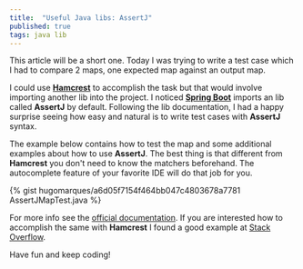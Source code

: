 ```yaml
---
title:  "Useful Java libs: AssertJ"
published: true
tags: java lib
---
```


This article will be a short one. Today I was trying to write a test case which I had to compare 2 maps, one expected map against an output map.

I could use **[Hamcrest][1]** to accomplish the task but that would involve importing another lib into the project. I noticed **[Spring Boot][2]** imports an lib called **AssertJ** by default. Following the lib documentation, I had a happy surprise seeing how easy and natural is to write test cases with **AssertJ** syntax.

The example below contains how to test the map and some additional examples about how to use **AssertJ**. The best thing is that different from **Hamcrest** you don't need to know the matchers beforehand. The autocomplete feature of your favorite IDE will do that job for you.

{% gist hugomarques/a6d05f7154f464bb047c4803678a7781 AssertJMapTest.java %}

For more info see the [official documentation][3]. If you are interested how to accomplish the same with **Hamcrest** I found a good example at [Stack Overflow][4].

Have fun and keep coding!

[1]: http://hamcrest.org/JavaHamcrest/
[2]: https://projects.spring.io/spring-boot/
[3]: http://joel-costigliola.github.io/assertj/assertj-core-quick-start.html
[4]: http://stackoverflow.com/questions/2509293/map-equality-using-hamcrest

